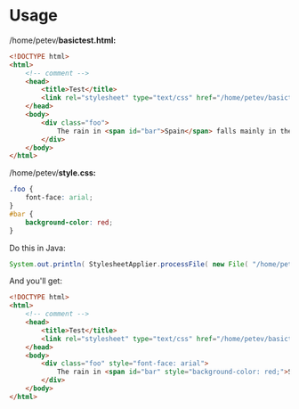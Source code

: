 # Usage #

/home/petev/**basictest.html:**

```html
<!DOCTYPE html>
<html>
    <!-- comment -->
    <head>
        <title>Test</title>
        <link rel="stylesheet" type="text/css" href="/home/petev/basictest.css" />
    </head>
    <body>
        <div class="foo">
            The rain in <span id="bar">Spain</span> falls mainly in the plain.<br/>
        </div>
    </body>
</html>
```

/home/petev/**style.css:**

```css
.foo {
	font-face: arial;
}
#bar {
	background-color: red;
}
```

Do this in Java:

```java
System.out.println( StylesheetApplier.processFile( new File( "/home/petev/basictest.html" ) ) );
```

And you'll get:

```html
<!DOCTYPE html>
<html>
    <!-- comment -->
    <head>
        <title>Test</title>
        <link rel="stylesheet" type="text/css" href="/home/petev/basictest.css" />
    </head>
    <body>
        <div class="foo" style="font-face: arial">
            The rain in <span id="bar" style="background-color: red;">Spain</span> falls mainly in the plain.<br/>
        </div>
    </body>
</html>
```
